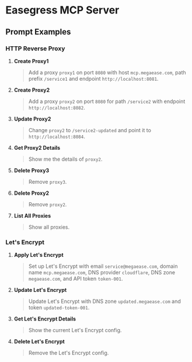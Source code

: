 # Easegress MCP Server

## Prompt Examples

### HTTP Reverse Proxy

1. **Create Proxy1**
   > Add a proxy `proxy1` on port `8080` with host `mcp.megaease.com`, path prefix `/service1` and endpoint `http://localhost:8081`.

2. **Create Proxy2**
   > Add a proxy `proxy2` on port `8080` for path `/service2` with endpoint `http://localhost:8082`.

3. **Update Proxy2**
   > Change `proxy2` to `/service2-updated` and point it to `http://localhost:8084`.

4. **Get Proxy2 Details**
   > Show me the details of `proxy2`.

5. **Delete Proxy3**
   > Remove `proxy3`.

6. **Delete Proxy2**
   > Remove `proxy2`.

7. **List All Proxies**
   > Show all proxies.

### Let's Encrypt

1. **Apply Let's Encrypt**
   > Set up Let's Encrypt with email `service@megaease.com`, domain name `mcp.megaease.com`, DNS provider `cloudflare`, DNS zone `megaease.com`, and API token `token-001`.

2. **Update Let's Encrypt**
   > Update Let's Encrypt with DNS zone `updated.megaease.com` and token `updated-token-001`.

3. **Get Let's Encrypt Details**
   > Show the current Let's Encrypt config.

4. **Delete Let's Encrypt**
   > Remove the Let's Encrypt config.
